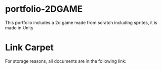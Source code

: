 # portfolio-2DGAME
This portfolio includes a 2d game made from scratch including sprites, it is made in Unity
# Link Carpet
For storage reasons, all documents are in the following link:
